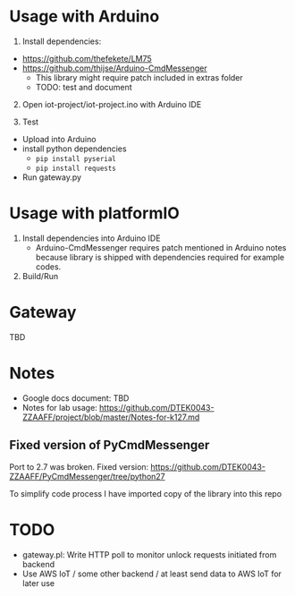 # Usage with Arduino

1) Install dependencies:
 * https://github.com/thefekete/LM75
 * https://github.com/thijse/Arduino-CmdMessenger
   * This library might require patch included in extras folder
   * TODO: test and document

2) Open iot-project/iot-project.ino with Arduino IDE

3) Test
 * Upload into Arduino
 * install python dependencies
   * `pip install pyserial`
   * `pip install requests`
 * Run gateway.py

# Usage with platformIO
1) Install dependencies into Arduino IDE
   * Arduino-CmdMessenger requires patch mentioned in Arduino notes because library is shipped with dependencies required for example codes.
2) Build/Run

# Gateway
TBD

# Notes
* Google docs document: TBD
* Notes for lab usage: https://github.com/DTEK0043-ZZAAFF/project/blob/master/Notes-for-k127.md

## Fixed version of PyCmdMessenger
Port to 2.7 was broken. Fixed version: https://github.com/DTEK0043-ZZAAFF/PyCmdMessenger/tree/python27

To simplify code process I have imported copy of the library into this repo

# TODO
* gateway.pl: Write HTTP poll to monitor unlock requests initiated from backend
* Use AWS IoT / some other backend / at least send data to AWS IoT for later use

